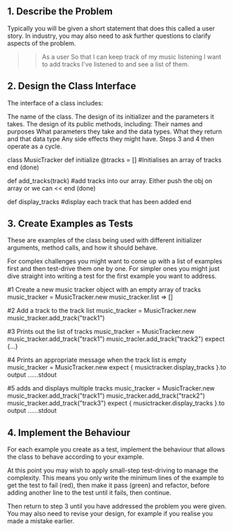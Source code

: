 ## 1. Describe the Problem ##
Typically you will be given a short statement that does this called a user story. In industry, you may also need to ask further questions to clarify aspects of the problem.

>> As a user
>> So that I can keep track of my music listening
>> I want to add tracks I've listened to and see a list of them.

## 2. Design the Class Interface ##
The interface of a class includes:

The name of the class.
The design of its initializer and the parameters it takes.
The design of its public methods, including:
Their names and purposes
What parameters they take and the data types.
What they return and that data type
Any side effects they might have.
Steps 3 and 4 then operate as a cycle.

class MusicTracker
  def initialize
    @tracks = [] #Initialises an array of tracks
  end (done)

  def add_tracks(track)
    #add tracks into our array. Either push the obj on array or we can <<
  end (done)

  def display_tracks
    #display each track that has been added 
  end

## 3. Create Examples as Tests ##
These are examples of the class being used with different initializer arguments, method calls, and how it should behave.

For complex challenges you might want to come up with a list of examples first and then test-drive them one by one. For simpler ones you might just dive straight into writing a test for the first example you want to address.

#1 
Create a new music tracker object with an empty array of tracks
music_tracker = MusicTracker.new
music_tracker.list => []

#2 
Add a track to the track list
music_tracker = MusicTracker.new
music_tracker.add_track("track1")

#3 
Prints out the list of tracks
music_tracker = MusicTracker.new
music_tracker.add_track("track1")
music_tracler.add_track("track2")
expect {...}

#4
Prints an appropriate message when the track list is empty
music_tracker = MusicTracker.new
expect { musictracker.display_tracks }.to output ......stdout

#5
adds and displays multiple tracks
music_tracker = MusicTracker.new
music_tracker.add_track("track1")
music_tracker.add_track("track2")
music_tracker.add_track("track3")
expect { musictracker.display_tracks }.to output ......stdout

## 4. Implement the Behaviour ##
For each example you create as a test, implement the behaviour that allows the class to behave according to your example.

At this point you may wish to apply small-step test-driving to manage the complexity. This means you only write the minimum lines of the example to get the test to fail (red), then make it pass (green) and refactor, before adding another line to the test until it fails, then continue.

Then return to step 3 until you have addressed the problem you were given. You may also need to revise your design, for example if you realise you made a mistake earlier.